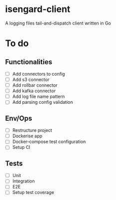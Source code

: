 # isengard-client
A logging files tail-and-dispatch client written in Go

# To do

## Functionalities
- [ ] Add connectors to config
- [ ] Add s3 connector
- [ ] Add rollbar connector
- [ ] Add kafka connector
- [ ] Add log file name pattern
- [ ] Add parsing config validation 

## Env/Ops

- [ ] Restructure project
- [ ] Dockerise app
- [ ] Docker-compose test configuration
- [ ] Setup CI

## Tests 
- [ ] Unit
- [ ] Integration
- [ ] E2E
- [ ] Setup test coverage
